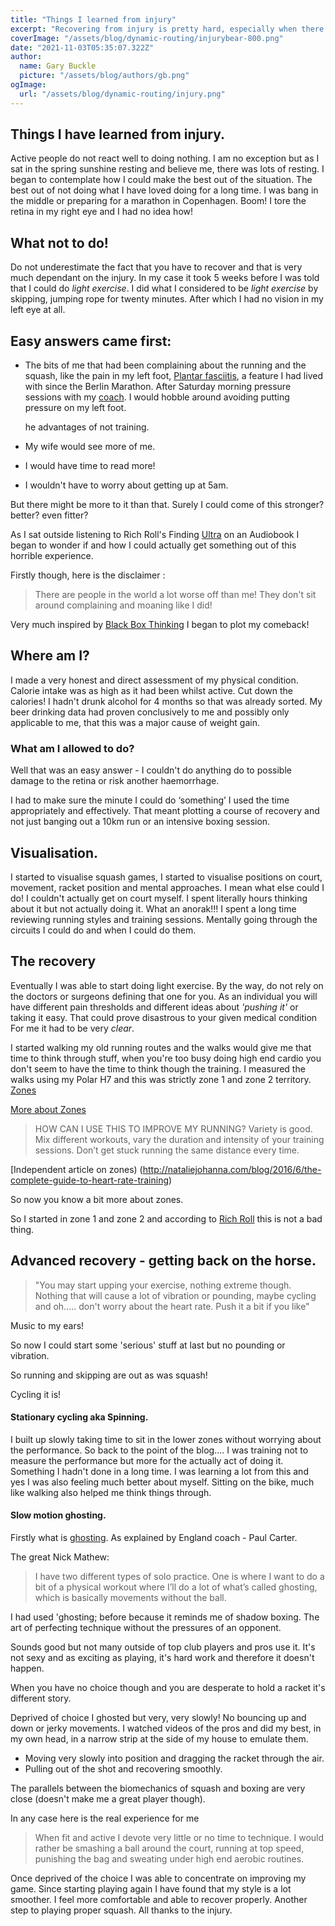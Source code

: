```yaml
---
title: "Things I learned from injury"
excerpt: "Recovering from injury is pretty hard, especially when there is no or little physical feedback."
coverImage: "/assets/blog/dynamic-routing/injurybear-800.png"
date: "2021-11-03T05:35:07.322Z"
author:
  name: Gary Buckle
  picture: "/assets/blog/authors/gb.png"
ogImage:
  url: "/assets/blog/dynamic-routing/injury.png"
---
```


## Things I have learned from injury.

Active people do not react well to doing nothing.
I am no exception but as I sat in the spring sunshine resting and believe me, there was lots of resting.
I began to contemplate how I could make the best out of the situation. The best out of not doing what I have loved doing for a long time.
I was bang in the middle or preparing for a marathon in Copenhagen.
Boom!
I tore the retina in my right eye and I had no idea how!

## What not to do!

Do not underestimate the fact that you have to recover and that is very much dependant on the injury. In my case it took 5 weeks before I was told that I could do _light exercise_. I did what I considered to be _light exercise_ by skipping, jumping rope for twenty minutes. After which I had no vision in my left eye at all.

## Easy answers came first:

- The bits of me that had been complaining about the running and the squash, like the pain in my left foot, [Plantar fasciitis](https://en.wikipedia.org/wiki/Plantar_fasciitis), a feature I had lived with since the Berlin Marathon. After Saturday morning pressure sessions with my [coach](https://www.darrenwithey.co.uk).
  I would hobble around avoiding putting pressure on my left foot.

  he advantages of not training.

- My wife would see more of me.
- I would have time to read more!
- I wouldn't have to worry about getting up at 5am.

But there might be more to it than that.
Surely I could come of this stronger? better? even fitter?

As I sat outside listening to Rich Roll's Finding [Ultra](https://www.goodreads.com/book/show/39665673-finding-ultra-revised-and-updated-edition?ac=1&from_search=true) on an Audiobook
I began to wonder if and how I could actually get something out of this horrible experience.

Firstly though, here is the disclaimer :

> There are people in the world a lot worse off than me!
> They don't sit around complaining and moaning like I did!

Very much inspired by [Black Box Thinking](https://www.goodreads.com/book/show/24611735-black-box-thinking) I began to plot my comeback!

## Where am I?

I made a very honest and direct assessment of my physical condition.
Calorie intake was as high as it had been whilst active. Cut down the calories!
I hadn't drunk alcohol for 4 months so that was already sorted. My beer drinking data had proven conclusively to me and possibly only applicable to me, that this was a major cause of weight gain.

### What am I allowed to do?

Well that was an easy answer - I couldn't do anything do to possible damage to the retina or risk another haemorrhage.

I had to make sure the minute I could do ‘something’ I used the time appropriately and effectively. That meant plotting a course of recovery and not just banging out a 10km run or an intensive boxing session.

## Visualisation.

I started to visualise squash games, I started to visualise positions on court, movement, racket position and mental approaches. I mean what else could I do! I couldn't actually get on court myself. I spent literally hours thinking about it but not actually doing it.
What an anorak!!!
I spent a long time reviewing running styles and training sessions. Mentally going through the circuits I could do and when I could do them.

## The recovery

Eventually I was able to start doing light exercise.
By the way, do not rely on the doctors or surgeons defining that one for you. As an individual you will have different pain thresholds and different ideas about _'pushing it'_ or taking it easy. That could prove disastrous to your given medical condition
For me it had to be very _clear_.

I started walking my old running routes and the walks would give me that time to think through stuff, when you're too busy doing high end cardio you don't seem to have the time to think though the training.
I measured the walks using my Polar H7 and this was strictly zone 1 and zone 2 territory.
[Zones](https://support.polar.com/uk-en/support/tips/Polar_Sport_Zones)

[More about Zones](https://www.polar.com/blog/running-heart-rate-zones-basics/)

> HOW CAN I USE THIS TO IMPROVE MY RUNNING?
> Variety is good. Mix different workouts, vary the duration and intensity of your training sessions. Don’t get stuck running the same distance every time.

[Independent article on zones) (http://nataliejohanna.com/blog/2016/6/the-complete-guide-to-heart-rate-training)

So now you know a bit more about zones.

So I started in zone 1 and zone 2 and according to [Rich Roll](http://www.richroll.com/blog/lactate-testing-training-zones/) this is not a bad thing.

## Advanced recovery - getting back on the horse.

> "You may start upping your exercise, nothing extreme though. Nothing that will cause a lot of vibration or pounding, maybe cycling and oh..... don't worry about the heart rate. Push it a bit if you like"

Music to my ears!

So now I could start some 'serious' stuff at last but no pounding or vibration.

So running and skipping are out as was squash!

Cycling it is!

#### Stationary cycling aka Spinning.

I built up slowly taking time to sit in the lower zones without worrying about the performance. So back to the point of the blog.... I was training not to measure the performance but more for the actually act of doing it. Something I hadn't done in a long time. I was learning a lot from this and yes I was also feeling much better about myself. Sitting on the bike, much like walking also helped me think things through.

#### Slow motion ghosting.

Firstly what is [ghosting](http://www.lancashiresquashandracketball.co.uk/blog/2016/10/20/video-paul-carter-on-ghosting/). As explained by England coach - Paul Carter.

The great Nick Mathew:

> I have two different types of solo practice. One is where I want to do a bit of a physical workout where I’ll do a lot of what’s called ghosting, which is basically movements without the ball.

I had used 'ghosting; before because it reminds me of shadow boxing. The art of perfecting technique without the pressures of an opponent.

Sounds good but not many outside of top club players and pros use it. It's not sexy and as exciting as playing, it's hard work and therefore it doesn't happen.

When you have no choice though and you are desperate to hold a racket it's different story.

Deprived of choice I ghosted but very, very slowly!
No bouncing up and down or jerky movements. I watched videos of the pros and did my best, in my own head, in a narrow strip at the side of my house to emulate them.

- Moving very slowly into position and dragging the racket through the air.
- Pulling out of the shot and recovering smoothly.

The parallels between the biomechanics of squash and boxing are very close (doesn't make me a great player though).

In any case here is the real experience for me

> When fit and active I devote very little or no time to technique. I would rather be smashing a ball around the court, running at top speed, punishing the bag and sweating under high end aerobic routines.

Once deprived of the choice I was able to concentrate on improving my game.
Since starting playing again I have found that my style is a lot smoother. I feel more comfortable and able to recover properly.
Another step to playing proper squash.
All thanks to the injury.
